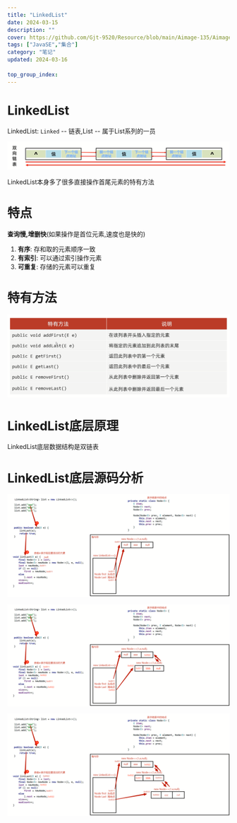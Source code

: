 ```yaml
---
title: "LinkedList"
date: 2024-03-15
description: ""
cover: https://github.com/Gjt-9520/Resource/blob/main/Aimage-135/Aimage91.jpg?raw=true
tags: ["JavaSE","集合"]
category: "笔记"
updated: 2024-03-16

top_group_index:
---
```


# LinkedList

LinkedList: `Linked` -- 链表,List -- 属于List系列的一员

![双向链表](../images/双向链表.png)

LinkedList本身多了很多直接操作首尾元素的特有方法

# 特点

**查询慢,增删快**(如果操作是首位元素,速度也是快的)   

1. **有序**: 存和取的元素顺序一致
2. **有索引**: 可以通过索引操作元素
3. **可重复**: 存储的元素可以重复

# 特有方法

![LinkedList特有API](../images/LinkedList特有API.png)

# LinkedList底层原理

LinkedList底层数据结构是双链表

# LinkedList底层源码分析

![LinkedList底层源码分析1](../images/LinkedList底层源码分析1.png)

![LinkedList底层源码分析2](../images/LinkedList底层源码分析2.png)

![LinkedList底层源码分析3](../images/LinkedList底层源码分析3.png)